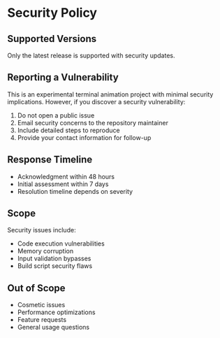 # Security Policy

## Supported Versions

Only the latest release is supported with security updates.

## Reporting a Vulnerability

This is an experimental terminal animation project with minimal security implications. However, if you discover a security vulnerability:

1. Do not open a public issue
2. Email security concerns to the repository maintainer
3. Include detailed steps to reproduce
4. Provide your contact information for follow-up

## Response Timeline

- Acknowledgment within 48 hours
- Initial assessment within 7 days
- Resolution timeline depends on severity

## Scope

Security issues include:
- Code execution vulnerabilities
- Memory corruption
- Input validation bypasses
- Build script security flaws

## Out of Scope

- Cosmetic issues
- Performance optimizations
- Feature requests
- General usage questions
